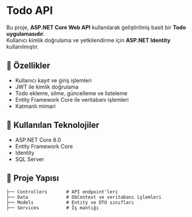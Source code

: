﻿# Todo API

Bu proje, **ASP.NET Core Web API** kullanılarak geliştirilmiş basit bir **Todo uygulamasıdır**.  
Kullanıcı kimlik doğrulama ve yetkilendirme için **ASP.NET Identity** kullanılmıştır.

## 🚀 Özellikler
- Kullanıcı kayıt ve giriş işlemleri  
- JWT ile kimlik doğrulama  
- Todo ekleme, silme, güncelleme ve listeleme  
- Entity Framework Core ile veritabanı işlemleri  
- Katmanlı mimari

## 📌 Kullanılan Teknolojiler
- ASP.NET Core 8.0  
- Entity Framework Core  
- Identity  
- SQL Server  

## 📂 Proje Yapısı
```plaintext
├── Controllers       # API endpoint'leri
├── Data              # DbContext ve veritabanı işlemleri
├── Models            # Entity ve DTO sınıfları
├── Services          # İş mantığı
